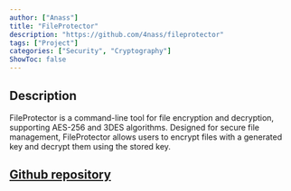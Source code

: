 ```yaml
---
author: ["Anass"]
title: "FileProtector"
description: "https://github.com/4nass/fileprotector"
tags: ["Project"]
categories: ["Security", "Cryptography"]
ShowToc: false
---
```


## Description

FileProtector is a command-line tool for file encryption and decryption, supporting AES-256 and 3DES algorithms. Designed for secure file management, FileProtector allows users to encrypt files with a generated key and decrypt them using the stored key.

## [Github repository](https://github.com/4nass/fileprotector)